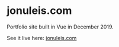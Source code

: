 # jonuleis.com

Portfolio site built in Vue in December 2019.

See it live here: [jonuleis.com](https://jonuleis.com)
